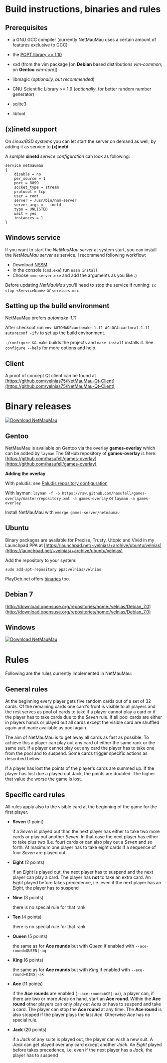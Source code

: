 Build instructions, binaries and rules
======================================

Prerequisites
-------------

* a GNU GCC compiler (currently NetMauMau uses a certain amount of features exclusive to GCC)

* the [POPT library >= 1.10](http://rpm5.org/files/popt/)

* xxd (from the vim package [on **Debian** based distributions *vim-common*; on **Gentoo** *vim-core*])

* libmagic (*optionally, but recommended*)

* GNU Scientific Library >= 1.9 (*optionally*, for better random number generator)

* sqlite3

* libtool

(x)inetd support
----------------

On *Linux/BSD systems* you can let start the server on demand as well, by adding it as service to 
**(x)inetd**.

A *sample* **xinetd** *service configuration* can look as following:

    service netmaumau
    {
	    disable = no
	    per_source = 1
	    port = 8899
	    socket_type = stream
	    protocol = tcp
	    user = root
	    server = /usr/bin/nmm-server
	    server_args = --inetd
	    type = UNLISTED
	    wait = yes
	    instances = 1
    }

Windows service
---------------

If you want to start the *NetMauMau server* at system start, you can install the *NetMauMau server* as service. I recommend following workflow:

 * Download [NSSM](http://nssm.cc/)
 * In the console (`cmd.exe`) run `nssm install`
 * Choose `nmm-server.exe` and add the arguments as you like :)

Before updating *NetMauMau* you'll need to stop the service if running: `sc stop <ServiceName>` or `services.msc`


Setting up the build environment
--------------------------------

NetMauMau prefers *automake-1.11*

After checkout run `env AUTOMAKE=automake-1.11 ACLOCAL=aclocal-1.11 autoreconf -ifv` to set up the build environment.

`./configure && make` builds the projects and `make install` installs it.
See `configure --help` for more options and help.

Client
------

A proof of concept Qt client can be found at
[https://github.com/velnias75/NetMauMau-Qt-Client](https://github.com/velnias75/NetMauMau-Qt-Client)


Binary releases
===============
[![Download NetMauMau](https://img.shields.io/sourceforge/dm/netmaumau.svg)](https://sourceforge.net/projects/netmaumau/files/latest/download)

Gentoo
------
NetMauMau is available on Gentoo via the overlay **games-overlay** which
can be added by `layman`
The GitHub repository of **games-overlay** is here:
[https://github.com/hasufell/games-overlay](https://github.com/hasufell/games-overlay)

**Adding the overlay**

With paludis: see [Paludis repository configuration](http://paludis.exherbo.org/configuration/repositories/index.html)

With layman:
```layman -f -o https://raw.github.com/hasufell/games-overlay/master/repository.xml -a games-overlay``` or ```layman -a games-overlay```

Install NetMauMau with `emerge games-server/netmaumau`

Ubuntu
------
Binary packages are available for Precise, Trusty, Utopic and Vivid
in my Launchpad PPA at
[https://launchpad.net/~velnias/+archive/ubuntu/velnias](https://launchpad.net/~velnias/+archive/ubuntu/velnias)

Add the repository to your system:

`sudo add-apt-repository ppa:velnias/velnias`

PlayDeb.net offers [binaries](http://www.playdeb.net/game/NetMauMau) too.

Debian 7
--------
[http://download.opensuse.org/repositories/home:/velnias/Debian_7.0](http://download.opensuse.org/repositories/home:/velnias/Debian_7.0)

Windows
-------
[![Download NetMauMau](https://a.fsdn.com/con/app/sf-download-button)](https://sourceforge.net/projects/netmaumau/files/latest/download)

Rules
=====

Following are the rules currently implemented in NetMauMau:

General rules
-------------

At the beginning every player gets five random cards out of a set of 32
cards. Of the remaining cards one card's front is visible to all players and
the rest serves as pool of cards to take if a player cannot play a card or
if the player has to take cards due to the *Seven* rule. If all pool cards
are either in players hands or played out all cards except the visible card
are shuffled again and made available as pool again.

The aim of NetMauMau is to get away all cards as fast as possible. To achieve
this a player can play out any card of either the same rank or the same
suit. If a player cannot play out any card the player has to take one from the
pool and to suspend. Some cards trigger specific actions as described below.

If a player has lost the points of the player's cards are summed up. If the
player has lost due a played out Jack, the points are doubled. The higher
that value the worse the game is lost.

Specific card rules
-------------------

All rules apply also to the visible card at the beginning of the game for
the first player.

* **Seven** (1 point)

   if a *Seven* is played out than the next player has either to take two
   more cards or play out another *Seven*. In that case the next player has
   either to take plus two (i.e. four) cards or can also play out a *Seven*
   and so forth. At maximum one player has to take eight cards if a sequence
   of four *Seven* are played out

* **Eight** (2 points)

   if an *Eight* is played out, the next player has to suspend and the next
   player can play a card. The player has **not** to take an extra card. An
   *Eight* played before takes precedence, i.e. even if the next player has
   an *Eight*, the player has to suspend

* **Nine** (3 points)

   there is no special rule for that rank

* **Ten** (4 points)

   there is no special rule for that rank

* **Queen** (5 points)

   the same as for **Ace rounds** but with *Queen* if enabled with `--ace-round=QUEEN|-aq`

* **King** (6 points)

   the same as for **Ace rounds** but with *King* if enabled with `--ace-round=KING|-ak`

* **Ace** (11 points)

   if the **Ace rounds** are enabled (`--ace-round=ACE|-aa`), a player can, if there
   are two or more *Aces* on hand, start an **Ace round**. Within the 
   **Ace round**  other players can only play out *Aces* or have to suspend and 
   take a card. The player can stop the **Ace round** at any time. The 
   **Ace round** is also stopped if the player plays the last *Ace*.
   Otherwise *Ace* has no special rule.

* **Jack** (20 points)

   if a *Jack* of any suite is played out, the player can wish a new suit. A
   *Jack* can get played over any card except another *Jack*. An *Eight*
   played before takes precedence, i.e. even if the next player has a *Jack*,
   the player has to suspend
